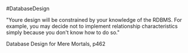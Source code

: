 #DatabaseDesign 

"Youre design will be constrained by your knowledge of the RDBMS. For example, you may decide not to implement relationship characteristics simply because you don't know how to do so."

Database Design for Mere Mortals, p462